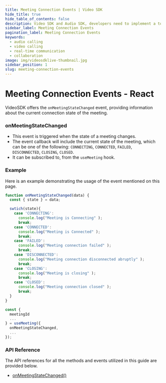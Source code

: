 ```yaml
---
title: Meeting Connection Events | Video SDK
hide_title: true
hide_table_of_contents: false
description: Video SDK and Audio SDK, developers need to implement a token server. This requires efforts on both the front-end and backend.
sidebar_label: Meeting Connection Events
pagination_label: Meeting Connection Events
keywords:
  - audio calling
  - video calling
  - real-time communication
  - collaboration
image: img/videosdklive-thumbnail.jpg
sidebar_position: 1
slug: meeting-connection-events
---
```


# Meeting Connection Events - React

VideoSDK offers the `onMeetingStateChanged` event, providing information about the current connection state of the meeting.

### onMeetingStateChanged

- This event is triggered when the state of a meeting changes.
- The event callback will include the current state of the meeting, which can be one of the following: `CONNECTING`, `CONNECTED`, `FAILED`, `DISCONNECTED`, `CLOSING`, `CLOSED`. 
- It can be subscribed to, from the `useMeeting` hook.

### Example

Here is an example demonstrating the usage of the event mentioned on this page.

```javascript
function onMeetingStateChanged(data) {
  const { state } = data;

  swtich(state){
    case 'CONNECTING':
      console.log("Meeting is Connecting" );
      break;
    case 'CONNECTED':
      console.log("Meeting is Connected" );
      break;
    case 'FAILED':
      console.log("Meeting connection failed" );
      break;
    case 'DISCONNECTED':
      console.log("Meeting connection disconnected abruptly" );
      break;
    case 'CLOSING':
      console.log("Meeting is closing" );
      break;
    case 'CLOSED':
      console.log("Meeting connection closed" );
      break;
  }
}

const {
  meetingId
  ...
} = useMeeting({
  onMeetingStateChanged,
  ...
});
```

### API Reference

The API references for all the methods and events utilized in this guide are provided below.

- [onMeetingStateChanged()](/react/api/sdk-reference/use-meeting/events#onmeetingstatechanged)
